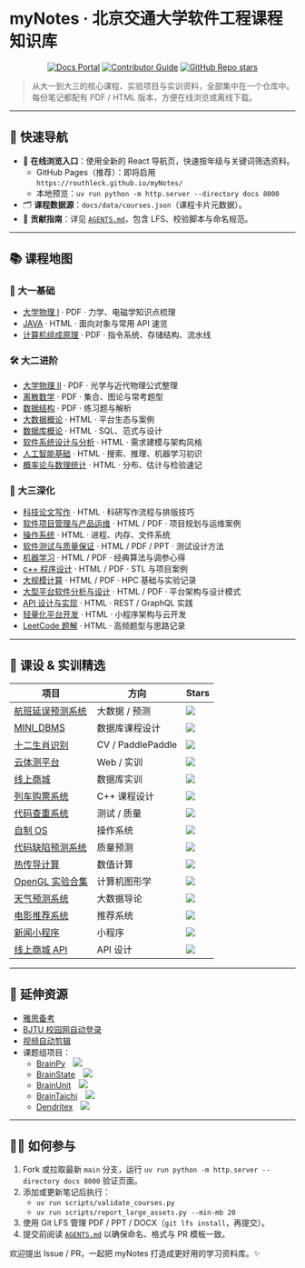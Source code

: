 # myNotes · 北京交通大学软件工程课程知识库

<p align="center">
  <a href="https://routhleck.github.io/myNotes/"><img src="https://img.shields.io/badge/Preview-Docs%20Portal-0071e3" alt="Docs Portal"></a>
  <a href="AGENTS.md"><img src="https://img.shields.io/badge/For%20Contributors-Guidelines-34c759" alt="Contributor Guide"></a>
  <a href="https://github.com/Routhleck/myNotes/stargazers"><img src="https://img.shields.io/github/stars/Routhleck/myNotes?style=flat" alt="GitHub Repo stars"></a>
</p>

> 从大一到大三的核心课程、实验项目与实训资料，全部集中在一个仓库中。每份笔记都配有 PDF / HTML 版本，方便在线浏览或离线下载。

---

## 🚀 快速导航
- 🎨 **在线浏览入口**：使用全新的 React 导航页，快速按年级与关键词筛选资料。<br>
  - GitHub Pages（推荐）：即将启用 `https://routhleck.github.io/myNotes/`
  - 本地预览：`uv run python -m http.server --directory docs 8000`
- 🗂️ **课程数据源**：`docs/data/courses.json`（课程卡片元数据）。
- 🤝 **贡献指南**：详见 [`AGENTS.md`](AGENTS.md)，包含 LFS、校验脚本与命名规范。

---

## 📚 课程地图

### 🧩 大一基础
- [大学物理 I](https://github.com/Routhleck/myNotes/tree/main/大学物理I) · PDF · 力学、电磁学知识点梳理
- [JAVA](https://github.com/Routhleck/myNotes/tree/main/JAVA) · HTML · 面向对象与常用 API 速览
- [计算机组成原理](https://github.com/Routhleck/myNotes/tree/main/计算机组成原理) · PDF · 指令系统、存储结构、流水线

### 🛠️ 大二进阶
- [大学物理 II](https://github.com/Routhleck/myNotes/tree/main/大学物理II) · PDF · 光学与近代物理公式整理
- [离散数学](https://github.com/Routhleck/myNotes/tree/main/离散数学) · PDF · 集合、图论与常考题型
- [数据结构](https://github.com/Routhleck/myNotes/tree/main/数据结构) · PDF · 练习题与解析
- [大数据概论](https://github.com/Routhleck/myNotes/tree/main/大数据概论) · HTML · 平台生态与案例
- [数据库概论](https://github.com/Routhleck/myNotes/tree/main/数据库概论) · HTML · SQL、范式与设计
- [软件系统设计与分析](https://github.com/Routhleck/myNotes/tree/main/软件系统设计与分析) · HTML · 需求建模与架构风格
- [人工智能基础](https://github.com/Routhleck/myNotes/tree/main/人工智能基础) · HTML · 搜索、推理、机器学习初识
- [概率论与数理统计](https://github.com/Routhleck/myNotes/tree/main/概率论与数理统计) · HTML · 分布、估计与检验速记

### 🚀 大三深化
- [科技论文写作](https://github.com/Routhleck/myNotes/tree/main/科技论文写作) · HTML · 科研写作流程与排版技巧
- [软件项目管理与产品运维](https://github.com/Routhleck/myNotes/tree/main/软件项目管理与产品运维) · HTML / PDF · 项目规划与运维案例
- [操作系统](https://github.com/Routhleck/myNotes/tree/main/操作系统) · HTML · 进程、内存、文件系统
- [软件测试与质量保证](https://github.com/Routhleck/myNotes/tree/main/软件测试与质量保证) · HTML / PDF / PPT · 测试设计方法
- [机器学习](https://github.com/Routhleck/myNotes/tree/main/机器学习) · HTML / PDF · 经典算法与调参心得
- [c++ 程序设计](https://github.com/Routhleck/myNotes/tree/main/c%2B%2B程序设计) · HTML / PDF · STL 与项目案例
- [大规模计算](https://github.com/Routhleck/myNotes/tree/main/大规模计算) · HTML / PDF · HPC 基础与实验记录
- [大型平台软件分析与设计](https://github.com/Routhleck/myNotes/tree/main/大型平台软件分析与设计) · HTML / PDF · 平台架构与设计模式
- [API 设计与实现](https://github.com/Routhleck/myNotes/tree/main/API设计与实现) · HTML · REST / GraphQL 实践
- [轻量化平台开发](https://github.com/Routhleck/myNotes/tree/main/轻量化平台开发) · HTML · 小程序架构与云开发
- [LeetCode 题解](https://github.com/Routhleck/myNotes/tree/main/LeetCode) · HTML · 高频题型与思路记录

---

## 🧪 课设 & 实训精选
| 项目 | 方向 | Stars |
| --- | --- | --- |
| [航班延误预测系统](https://github.com/Routhleck/flight-delay-predict) | 大数据 / 预测 | ![](https://img.shields.io/github/stars/Routhleck/flight-delay-predict) |
| [MINI_DBMS](https://github.com/Routhleck/MINI_DBMS) | 数据库课程设计 | ![](https://img.shields.io/github/stars/Routhleck/MINI_DBMS) |
| [十二生肖识别](https://github.com/Routhleck/animal_detect_paddle) | CV / PaddlePaddle | ![](https://img.shields.io/github/stars/Routhleck/animal_detect_paddle) |
| [云体测平台](https://github.com/Routhleck/Cloud-body-measurement) | Web / 实训 | ![](https://img.shields.io/github/stars/Routhleck/Cloud-body-measurement) |
| [线上商城](https://github.com/Routhleck/Online-Shopping-Mall) | 数据库实训 | ![](https://img.shields.io/github/stars/Routhleck/Online-Shopping-Mall) |
| [列车购票系统](https://github.com/Routhleck/train-ticket-book-system) | C++ 课程设计 | ![](https://img.shields.io/github/stars/Routhleck/train-ticket-book-system) |
| [代码查重系统](https://github.com/Routhleck/code_difference_comparision) | 测试 / 质量 | ![](https://img.shields.io/github/stars/Routhleck/code_difference_comparision) |
| [自制 OS](https://github.com/Routhleck/myOS) | 操作系统 | ![](https://img.shields.io/github/stars/Routhleck/myOS) |
| [代码缺陷预测系统](https://github.com/Routhleck/bug-detect-system) | 质量预测 | ![](https://img.shields.io/github/stars/Routhleck/bug-detect-system) |
| [热传导计算](https://github.com/Routhleck/heat_conduction) | 数值计算 | ![](https://img.shields.io/github/stars/Routhleck/heat_conduction) |
| [OpenGL 实验合集](https://github.com/Routhleck/Computer-Graphics-projects) | 计算机图形学 | ![](https://img.shields.io/github/stars/Routhleck/Computer-Graphics-projects) |
| [天气预测系统](https://github.com/Routhleck/Weather-Predict) | 大数据导论 | ![](https://img.shields.io/github/stars/Routhleck/Weather-Predict) |
| [电影推荐系统](https://github.com/A0hdhyz9Z/MovieRecommendSys) | 推荐系统 | ![](https://img.shields.io/github/stars/A0hdhyz9Z/MovieRecommendSys) |
| [新闻小程序](https://github.com/Routhleck/miniprogram-News) | 小程序 | ![](https://img.shields.io/github/stars/Routhleck/miniprogram-News) |
| [线上商城 API](https://github.com/Routhleck/online-store-API-design) | API 设计 | ![](https://img.shields.io/github/stars/Routhleck/online-store-API-design) |

---

## 🔗 延伸资源
- [雅思备考](https://github.com/Routhleck/IELTS-preparation)
- [BJTU 校园网自动登录](https://github.com/Routhleck/BJTU-Network-autologin)
- [视频自动剪辑](https://github.com/Routhleck/video-auto-cut)
- 课题组项目：
  - [BrainPy](https://github.com/brainpy/BrainPy) ![](https://img.shields.io/github/stars/brainpy/BrainPy)
  - [BrainState](https://github.com/chaobrain/brainstate) ![](https://img.shields.io/github/stars/chaobrain/brainstate)
  - [BrainUnit](https://github.com/chaobrain/brainunit) ![](https://img.shields.io/github/stars/chaobrain/brainunit)
  - [BrainTaichi](https://github.com/chaobrain/braintaichi) ![](https://img.shields.io/github/stars/chaobrain/braintaichi)
  - [Dendritex](https://github.com/chaobrain/dendritex) ![](https://img.shields.io/github/stars/chaobrain/dendritex)

---

## 🧑‍💻 如何参与
1. Fork 或拉取最新 `main` 分支，运行 `uv run python -m http.server --directory docs 8000` 验证页面。
2. 添加或更新笔记后执行：
   - `uv run scripts/validate_courses.py`
   - `uv run scripts/report_large_assets.py --min-mb 20`
3. 使用 Git LFS 管理 PDF / PPT / DOCX（`git lfs install`，再提交）。
4. 提交前阅读 [`AGENTS.md`](AGENTS.md) 以确保命名、格式与 PR 模板一致。

欢迎提出 Issue / PR，一起把 myNotes 打造成更好用的学习资料库。✨
